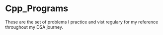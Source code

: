 # Cpp_Programs
These are the set of problems I practice and vist regulary for my reference throughout my DSA journey. 
